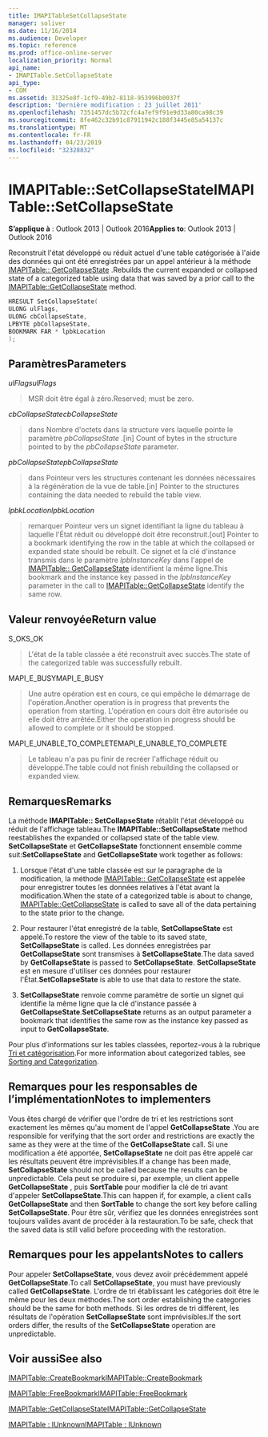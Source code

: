 ```yaml
---
title: IMAPITableSetCollapseState
manager: soliver
ms.date: 11/16/2014
ms.audience: Developer
ms.topic: reference
ms.prod: office-online-server
localization_priority: Normal
api_name:
- IMAPITable.SetCollapseState
api_type:
- COM
ms.assetid: 31325e8f-1cf9-49b2-8118-953996b0037f
description: 'Dernière modification : 23 juillet 2011'
ms.openlocfilehash: 7351457dc5b72cfc4a7ef9f91e9d33a80ca98c39
ms.sourcegitcommit: 8fe462c32b91c87911942c188f3445e85a54137c
ms.translationtype: MT
ms.contentlocale: fr-FR
ms.lasthandoff: 04/23/2019
ms.locfileid: "32328832"
---
```

# <a name="imapitablesetcollapsestate"></a><span data-ttu-id="26fd4-103">IMAPITable::SetCollapseState</span><span class="sxs-lookup"><span data-stu-id="26fd4-103">IMAPITable::SetCollapseState</span></span>

  
  
<span data-ttu-id="26fd4-104">**S’applique à** : Outlook 2013 | Outlook 2016</span><span class="sxs-lookup"><span data-stu-id="26fd4-104">**Applies to**: Outlook 2013 | Outlook 2016</span></span> 
  
<span data-ttu-id="26fd4-105">Reconstruit l'état développé ou réduit actuel d'une table catégorisée à l'aide des données qui ont été enregistrées par un appel antérieur à la méthode [IMAPITable:: GetCollapseState](imapitable-getcollapsestate.md) .</span><span class="sxs-lookup"><span data-stu-id="26fd4-105">Rebuilds the current expanded or collapsed state of a categorized table using data that was saved by a prior call to the [IMAPITable::GetCollapseState](imapitable-getcollapsestate.md) method.</span></span> 
  
```cpp
HRESULT SetCollapseState(
ULONG ulFlags,
ULONG cbCollapseState,
LPBYTE pbCollapseState,
BOOKMARK FAR * lpbkLocation
);
```

## <a name="parameters"></a><span data-ttu-id="26fd4-106">Paramètres</span><span class="sxs-lookup"><span data-stu-id="26fd4-106">Parameters</span></span>

 <span data-ttu-id="26fd4-107">_ulFlags_</span><span class="sxs-lookup"><span data-stu-id="26fd4-107">_ulFlags_</span></span>
  
> <span data-ttu-id="26fd4-108">MSR doit être égal à zéro.</span><span class="sxs-lookup"><span data-stu-id="26fd4-108">Reserved; must be zero.</span></span>
    
 <span data-ttu-id="26fd4-109">_cbCollapseState_</span><span class="sxs-lookup"><span data-stu-id="26fd4-109">_cbCollapseState_</span></span>
  
> <span data-ttu-id="26fd4-110">dans Nombre d'octets dans la structure vers laquelle pointe le paramètre _pbCollapseState_ .</span><span class="sxs-lookup"><span data-stu-id="26fd4-110">[in] Count of bytes in the structure pointed to by the  _pbCollapseState_ parameter.</span></span> 
    
 <span data-ttu-id="26fd4-111">_pbCollapseState_</span><span class="sxs-lookup"><span data-stu-id="26fd4-111">_pbCollapseState_</span></span>
  
> <span data-ttu-id="26fd4-112">dans Pointeur vers les structures contenant les données nécessaires à la régénération de la vue de table.</span><span class="sxs-lookup"><span data-stu-id="26fd4-112">[in] Pointer to the structures containing the data needed to rebuild the table view.</span></span>
    
 <span data-ttu-id="26fd4-113">_lpbkLocation_</span><span class="sxs-lookup"><span data-stu-id="26fd4-113">_lpbkLocation_</span></span>
  
> <span data-ttu-id="26fd4-114">remarquer Pointeur vers un signet identifiant la ligne du tableau à laquelle l'État réduit ou développé doit être reconstruit.</span><span class="sxs-lookup"><span data-stu-id="26fd4-114">[out] Pointer to a bookmark identifying the row in the table at which the collapsed or expanded state should be rebuilt.</span></span> <span data-ttu-id="26fd4-115">Ce signet et la clé d'instance transmis dans le paramètre _lpbInstanceKey_ dans l'appel de [IMAPITable:: GetCollapseState](imapitable-getcollapsestate.md) identifient la même ligne.</span><span class="sxs-lookup"><span data-stu-id="26fd4-115">This bookmark and the instance key passed in the  _lpbInstanceKey_ parameter in the call to [IMAPITable::GetCollapseState](imapitable-getcollapsestate.md) identify the same row.</span></span> 
    
## <a name="return-value"></a><span data-ttu-id="26fd4-116">Valeur renvoyée</span><span class="sxs-lookup"><span data-stu-id="26fd4-116">Return value</span></span>

<span data-ttu-id="26fd4-117">S_OK</span><span class="sxs-lookup"><span data-stu-id="26fd4-117">S_OK</span></span> 
  
> <span data-ttu-id="26fd4-118">L'état de la table classée a été reconstruit avec succès.</span><span class="sxs-lookup"><span data-stu-id="26fd4-118">The state of the categorized table was successfully rebuilt.</span></span>
    
<span data-ttu-id="26fd4-119">MAPI_E_BUSY</span><span class="sxs-lookup"><span data-stu-id="26fd4-119">MAPI_E_BUSY</span></span> 
  
> <span data-ttu-id="26fd4-120">Une autre opération est en cours, ce qui empêche le démarrage de l'opération.</span><span class="sxs-lookup"><span data-stu-id="26fd4-120">Another operation is in progress that prevents the operation from starting.</span></span> <span data-ttu-id="26fd4-121">L'opération en cours doit être autorisée ou elle doit être arrêtée.</span><span class="sxs-lookup"><span data-stu-id="26fd4-121">Either the operation in progress should be allowed to complete or it should be stopped.</span></span>
    
<span data-ttu-id="26fd4-122">MAPI_E_UNABLE_TO_COMPLETE</span><span class="sxs-lookup"><span data-stu-id="26fd4-122">MAPI_E_UNABLE_TO_COMPLETE</span></span> 
  
> <span data-ttu-id="26fd4-123">Le tableau n'a pas pu finir de recréer l'affichage réduit ou développé.</span><span class="sxs-lookup"><span data-stu-id="26fd4-123">The table could not finish rebuilding the collapsed or expanded view.</span></span>
    
## <a name="remarks"></a><span data-ttu-id="26fd4-124">Remarques</span><span class="sxs-lookup"><span data-stu-id="26fd4-124">Remarks</span></span>

<span data-ttu-id="26fd4-125">La méthode **IMAPITable:: SetCollapseState** rétablit l'état développé ou réduit de l'affichage tableau.</span><span class="sxs-lookup"><span data-stu-id="26fd4-125">The **IMAPITable::SetCollapseState** method reestablishes the expanded or collapsed state of the table view.</span></span> <span data-ttu-id="26fd4-126">**SetCollapseState** et **GetCollapseState** fonctionnent ensemble comme suit:</span><span class="sxs-lookup"><span data-stu-id="26fd4-126">**SetCollapseState** and **GetCollapseState** work together as follows:</span></span> 
  
1. <span data-ttu-id="26fd4-127">Lorsque l'état d'une table classée est sur le paragraphe de la modification, la méthode [IMAPITable:: GetCollapseState](imapitable-getcollapsestate.md) est appelée pour enregistrer toutes les données relatives à l'état avant la modification.</span><span class="sxs-lookup"><span data-stu-id="26fd4-127">When the state of a categorized table is about to change, [IMAPITable::GetCollapseState](imapitable-getcollapsestate.md) is called to save all of the data pertaining to the state prior to the change.</span></span> 
    
2. <span data-ttu-id="26fd4-128">Pour restaurer l'état enregistré de la table, **SetCollapseState** est appelé.</span><span class="sxs-lookup"><span data-stu-id="26fd4-128">To restore the view of the table to its saved state, **SetCollapseState** is called.</span></span> <span data-ttu-id="26fd4-129">Les données enregistrées par **GetCollapseState** sont transmises à **SetCollapseState**.</span><span class="sxs-lookup"><span data-stu-id="26fd4-129">The data saved by **GetCollapseState** is passed to **SetCollapseState**.</span></span> <span data-ttu-id="26fd4-130">**SetCollapseState** est en mesure d'utiliser ces données pour restaurer l'État.</span><span class="sxs-lookup"><span data-stu-id="26fd4-130">**SetCollapseState** is able to use that data to restore the state.</span></span> 
    
3. <span data-ttu-id="26fd4-131">**SetCollapseState** renvoie comme paramètre de sortie un signet qui identifie la même ligne que la clé d'instance passée à **GetCollapseState**.</span><span class="sxs-lookup"><span data-stu-id="26fd4-131">**SetCollapseState** returns as an output parameter a bookmark that identifies the same row as the instance key passed as input to **GetCollapseState**.</span></span>
    
<span data-ttu-id="26fd4-132">Pour plus d'informations sur les tables classées, reportez-vous à la rubrique [Tri et catégorisation](sorting-and-categorization.md).</span><span class="sxs-lookup"><span data-stu-id="26fd4-132">For more information about categorized tables, see [Sorting and Categorization](sorting-and-categorization.md).</span></span> 
  
## <a name="notes-to-implementers"></a><span data-ttu-id="26fd4-133">Remarques pour les responsables de l’implémentation</span><span class="sxs-lookup"><span data-stu-id="26fd4-133">Notes to implementers</span></span>

<span data-ttu-id="26fd4-134">Vous êtes chargé de vérifier que l'ordre de tri et les restrictions sont exactement les mêmes qu'au moment de l'appel **GetCollapseState** .</span><span class="sxs-lookup"><span data-stu-id="26fd4-134">You are responsible for verifying that the sort order and restrictions are exactly the same as they were at the time of the **GetCollapseState** call.</span></span> <span data-ttu-id="26fd4-135">Si une modification a été apportée, **SetCollapseState** ne doit pas être appelé car les résultats peuvent être imprévisibles.</span><span class="sxs-lookup"><span data-stu-id="26fd4-135">If a change has been made, **SetCollapseState** should not be called because the results can be unpredictable.</span></span> <span data-ttu-id="26fd4-136">Cela peut se produire si, par exemple, un client appelle **GetCollapseState** , puis **SortTable** pour modifier la clé de tri avant d'appeler **SetCollapseState**.</span><span class="sxs-lookup"><span data-stu-id="26fd4-136">This can happen if, for example, a client calls **GetCollapseState** and then **SortTable** to change the sort key before calling **SetCollapseState**.</span></span> <span data-ttu-id="26fd4-137">Pour être sûr, vérifiez que les données enregistrées sont toujours valides avant de procéder à la restauration.</span><span class="sxs-lookup"><span data-stu-id="26fd4-137">To be safe, check that the saved data is still valid before proceeding with the restoration.</span></span> 
  
## <a name="notes-to-callers"></a><span data-ttu-id="26fd4-138">Remarques pour les appelants</span><span class="sxs-lookup"><span data-stu-id="26fd4-138">Notes to callers</span></span>

<span data-ttu-id="26fd4-139">Pour appeler **SetCollapseState**, vous devez avoir précédemment appelé **GetCollapseState**.</span><span class="sxs-lookup"><span data-stu-id="26fd4-139">To call **SetCollapseState**, you must have previously called **GetCollapseState**.</span></span> <span data-ttu-id="26fd4-140">L'ordre de tri établissant les catégories doit être le même pour les deux méthodes.</span><span class="sxs-lookup"><span data-stu-id="26fd4-140">The sort order establishing the categories should be the same for both methods.</span></span> <span data-ttu-id="26fd4-141">Si les ordres de tri diffèrent, les résultats de l'opération **SetCollapseState** sont imprévisibles.</span><span class="sxs-lookup"><span data-stu-id="26fd4-141">If the sort orders differ, the results of the **SetCollapseState** operation are unpredictable.</span></span> 
  
## <a name="see-also"></a><span data-ttu-id="26fd4-142">Voir aussi</span><span class="sxs-lookup"><span data-stu-id="26fd4-142">See also</span></span>



[<span data-ttu-id="26fd4-143">IMAPITable::CreateBookmark</span><span class="sxs-lookup"><span data-stu-id="26fd4-143">IMAPITable::CreateBookmark</span></span>](imapitable-createbookmark.md)
  
[<span data-ttu-id="26fd4-144">IMAPITable::FreeBookmark</span><span class="sxs-lookup"><span data-stu-id="26fd4-144">IMAPITable::FreeBookmark</span></span>](imapitable-freebookmark.md)
  
[<span data-ttu-id="26fd4-145">IMAPITable::GetCollapseState</span><span class="sxs-lookup"><span data-stu-id="26fd4-145">IMAPITable::GetCollapseState</span></span>](imapitable-getcollapsestate.md)
  
[<span data-ttu-id="26fd4-146">IMAPITable : IUnknown</span><span class="sxs-lookup"><span data-stu-id="26fd4-146">IMAPITable : IUnknown</span></span>](imapitableiunknown.md)

